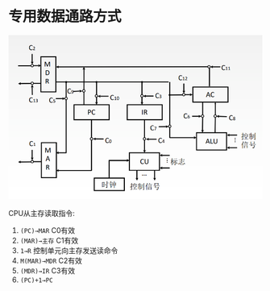 # 专用数据通路方式

![](img/tl3.png)

CPU从主存读取指令:

1. `(PC)→MAR` C0有效
2. `(MAR)→主存` C1有效
3. `1→R` 控制单元向主存发送读命令
4. `M(MAR)→MDR` C2有效
5. `(MDR)→IR` C3有效
6. `(PC)+1→PC`
